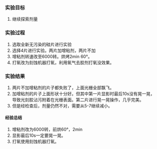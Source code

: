 ### 实验目标
1. 继续探索剂量

### 实验过程
1. 选取全新无污染的硅片进行实验
2. 选择4片进行实验。两片加增粘剂，两片不加
3. 增粘剂转速改至6000转。烘烤2min 60°。
4. 打氧改为刻蚀机器打氧，利用氧气去胶剂打氧没效果。

### 实验结果
1. 两片不加增粘剂的片子都失败了，上面光栅全部飘飞。
2. 加增粘剂的片子上面形状十分好。但其中第一片显影时最后10s没有晃一晃，导致光刻胶沾污附着在光栅表面。第二片进行晃一晃操作，几乎完美。
3. 但是经检查后，剂量仍然不对，需要从5-7继续减小。

#### 经验总结
1. 增粘剂改为6000转，前烘60°，2min
2. 显影最后10s一定要晃一晃。
3. 打氧使用刻蚀机器打氧。